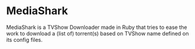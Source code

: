 # MediaShark
MediaShark is a TVShow Downloader made in Ruby that tries to ease the work to download a (list of) torrent(s) based on TVShow name defined on its config files.
